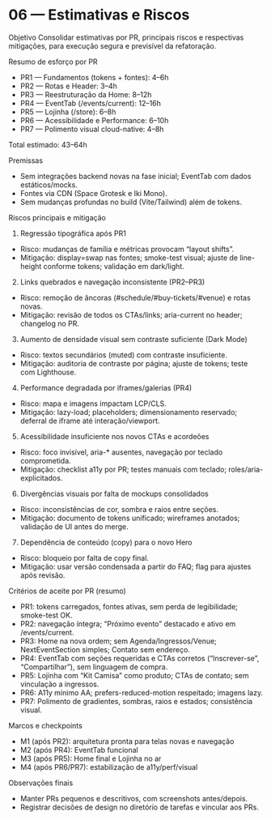 # 06 — Estimativas e Riscos

Objetivo
Consolidar estimativas por PR, principais riscos e respectivas mitigações, para execução segura e previsível da refatoração.

Resumo de esforço por PR
- PR1 — Fundamentos (tokens + fontes): 4–6h
- PR2 — Rotas e Header: 3–4h
- PR3 — Reestruturação da Home: 8–12h
- PR4 — EventTab (/events/current): 12–16h
- PR5 — Lojinha (/store): 6–8h
- PR6 — Acessibilidade e Performance: 6–10h
- PR7 — Polimento visual cloud-native: 4–8h

Total estimado: 43–64h

Premissas
- Sem integrações backend novas na fase inicial; EventTab com dados estáticos/mocks.
- Fontes via CDN (Space Grotesk e Iki Mono).
- Sem mudanças profundas no build (Vite/Tailwind) além de tokens.

Riscos principais e mitigação
1) Regressão tipográfica após PR1
- Risco: mudanças de família e métricas provocam “layout shifts”.
- Mitigação: display=swap nas fontes; smoke-test visual; ajuste de line-height conforme tokens; validação em dark/light.

2) Links quebrados e navegação inconsistente (PR2–PR3)
- Risco: remoção de âncoras (#schedule/#buy-tickets/#venue) e rotas novas.
- Mitigação: revisão de todos os CTAs/links; aria-current no header; changelog no PR.

3) Aumento de densidade visual sem contraste suficiente (Dark Mode)
- Risco: textos secundários (muted) com contraste insuficiente.
- Mitigação: auditoria de contraste por página; ajuste de tokens; teste com Lighthouse.

4) Performance degradada por iframes/galerias (PR4)
- Risco: mapa e imagens impactam LCP/CLS.
- Mitigação: lazy-load; placeholders; dimensionamento reservado; deferral de iframe até interação/viewport.

5) Acessibilidade insuficiente nos novos CTAs e acordeões
- Risco: foco invisível, aria-* ausentes, navegação por teclado comprometida.
- Mitigação: checklist a11y por PR; testes manuais com teclado; roles/aria-explicitados.

6) Divergências visuais por falta de mockups consolidados
- Risco: inconsistências de cor, sombra e raios entre seções.
- Mitigação: documento de tokens unificado; wireframes anotados; validação de UI antes do merge.

7) Dependência de conteúdo (copy) para o novo Hero
- Risco: bloqueio por falta de copy final.
- Mitigação: usar versão condensada a partir do FAQ; flag para ajustes após revisão.

Critérios de aceite por PR (resumo)
- PR1: tokens carregados, fontes ativas, sem perda de legibilidade; smoke-test OK.
- PR2: navegação íntegra; “Próximo evento” destacado e ativo em /events/current.
- PR3: Home na nova ordem; sem Agenda/Ingressos/Venue; NextEventSection simples; Contato sem endereço.
- PR4: EventTab com seções requeridas e CTAs corretos (“Inscrever-se”, “Compartilhar”), sem linguagem de compra.
- PR5: Lojinha com “Kit Camisa” como produto; CTAs de contato; sem vinculação a ingressos.
- PR6: A11y mínimo AA; prefers-reduced-motion respeitado; imagens lazy.
- PR7: Polimento de gradientes, sombras, raios e estados; consistência visual.

Marcos e checkpoints
- M1 (após PR2): arquitetura pronta para telas novas e navegação
- M2 (após PR4): EventTab funcional
- M3 (após PR5): Home final e Lojinha no ar
- M4 (após PR6/PR7): estabilização de a11y/perf/visual

Observações finais
- Manter PRs pequenos e descritivos, com screenshots antes/depois.
- Registrar decisões de design no diretório de tarefas e vincular aos PRs.